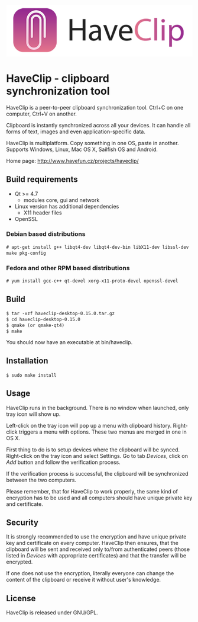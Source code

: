 ![HaveClip](haveclip-desktop/gfx/logo-text-512.png)

HaveClip - clipboard synchronization tool
=========================================

HaveClip is a peer-to-peer clipboard synchronization tool.
Ctrl+C on one computer, Ctrl+V on another.

Clipboard is instantly synchronized across all your devices. It can handle all
forms of text, images and even application-specific data.

HaveClip is multiplatform. Copy something in one OS, paste in another.
Supports Windows, Linux, Mac OS X, Sailfish OS and Android.

Home page: http://www.havefun.cz/projects/haveclip/

Build requirements
------------------
 - Qt >= 4.7
   - modules core, gui and network
 - Linux version has additional dependencies
   - X11 header files
 - OpenSSL

### Debian based distributions

    # apt-get install g++ libqt4-dev libqt4-dev-bin libX11-dev libssl-dev make pkg-config

### Fedora and other RPM based distributions

    # yum install gcc-c++ qt-devel xorg-x11-proto-devel openssl-devel

Build
-----
    $ tar -xzf haveclip-desktop-0.15.0.tar.gz
    $ cd haveclip-desktop-0.15.0
    $ qmake (or qmake-qt4)
    $ make

You should now have an executable at bin/haveclip.

Installation
------------
    $ sudo make install

Usage
-----
HaveClip runs in the background. There is no window when launched, only tray
icon will show up.

Left-click on the tray icon will pop up a menu with clipboard history.
Right-click triggers a menu with options. These two menus are merged
in one in OS X.

First thing to do is to setup devices where the clipboard will be
synced. Right-click on the tray icon and select Settings. Go to tab *Devices*,
click on *Add* button and follow the verification process.

If the verification process is successful, the clipboard will be synchronized
between the two computers.

Please remember, that for HaveClip to work properly, the same kind of  encryption has to be used
and all computers should have unique private key and certificate.

Security
--------
It is strongly recommended to use the encryption and have unique private key
and certificate on every computer. HaveClip then ensures, that the clipboard
will be sent and received only to/from authenticated peers (those listed in *Devices*
with appropriate certificates) and that the transfer will be encrypted.

If one does not use the encryption, literally everyone can change the content
of the clipboard or receive it without user's knowledge.

License
-------
HaveClip is released under GNU/GPL.
